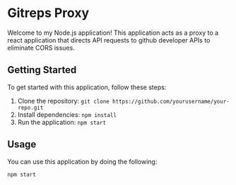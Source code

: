 # Gitreps Proxy

Welcome to my Node.js application! This application acts as a proxy to a react application that directs API requests to github developer APIs to eliminate CORS issues.

## Getting Started

To get started with this application, follow these steps:

1. Clone the repository: `git clone https://github.com/yourusername/your-repo.git`
2. Install dependencies: `npm install`
3. Run the application: `npm start`

## Usage

You can use this application by doing the following:

```sh
npm start
```

